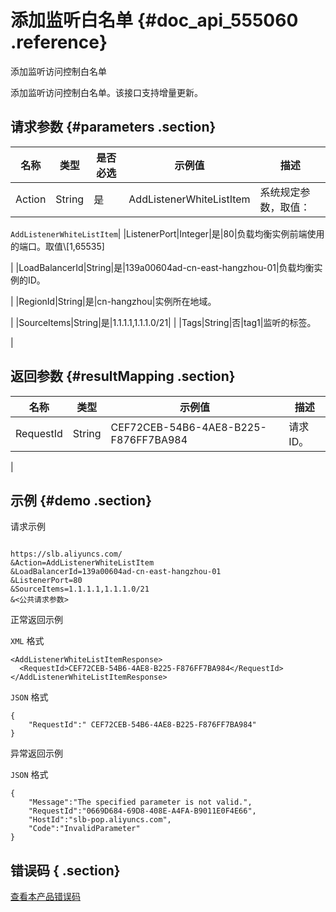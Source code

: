 # 添加监听白名单 {#doc_api_555060 .reference}

添加监听访问控制白名单

添加监听访问控制白名单。该接口支持增量更新。

## 请求参数 {#parameters .section}

|名称|类型|是否必选|示例值|描述|
|--|--|----|---|--|
|Action|String|是|AddListenerWhiteListItem|系统规定参数，取值：

`AddListenerWhiteListItem`|
|ListenerPort|Integer|是|80|负载均衡实例前端使用的端口。取值\\\[1,65535\]

|
|LoadBalancerId|String|是|139a00604ad-cn-east-hangzhou-01|负载均衡实例的ID。

|
|RegionId|String|是|cn-hangzhou|实例所在地域。

|
|SourceItems|String|是|1.1.1.1,1.1.1.0/21| |
|Tags|String|否|tag1|监听的标签。

|

## 返回参数 {#resultMapping .section}

|名称|类型|示例值|描述|
|--|--|---|--|
|RequestId|String|CEF72CEB-54B6-4AE8-B225-F876FF7BA984|请求ID。

|

## 示例 {#demo .section}

请求示例

``` {#request_demo}

https://slb.aliyuncs.com/
&Action=AddListenerWhiteListItem
&LoadBalancerId=139a00604ad-cn-east-hangzhou-01
&ListenerPort=80
&SourceItems=1.1.1.1,1.1.1.0/21
&<公共请求参数>

```

正常返回示例

`XML` 格式

``` {#xml_return_success_demo}
<AddListenerWhiteListItemResponse>
  <RequestId>CEF72CEB-54B6-4AE8-B225-F876FF7BA984</RequestId>
</AddListenerWhiteListItemResponse>

```

`JSON` 格式

``` {#json_return_success_demo}
{
	"RequestId":" CEF72CEB-54B6-4AE8-B225-F876FF7BA984"
}
```

异常返回示例

`JSON` 格式

``` {#json_return_failed_demo}
{
	"Message":"The specified parameter is not valid.",
	"RequestId":"0669D684-69D8-408E-A4FA-B9011E0F4E66",
	"HostId":"slb-pop.aliyuncs.com",
	"Code":"InvalidParameter"
}
```

## 错误码 { .section}

[查看本产品错误码](https://error-center.aliyun.com/status/product/Slb)

